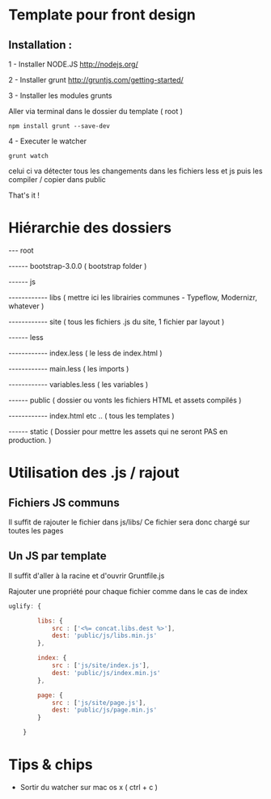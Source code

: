# Template pour front design

## Installation :

1 - Installer NODE.JS
http://nodejs.org/ 

2 - Installer grunt
http://gruntjs.com/getting-started/


3 - Installer les modules grunts

Aller via terminal dans le dossier du template ( root )
```shell
npm install grunt --save-dev
```

4 - Executer le watcher
```shell
grunt watch
```

celui ci va détecter tous les changements dans les fichiers less et js puis les compiler / copier dans public

That's it !


# Hiérarchie des dossiers


--- root


------ bootstrap-3.0.0 ( bootstrap folder )


------ js


------------ libs ( mettre ici les librairies communes - Typeflow, Modernizr, whatever )

------------ site ( tous les fichiers .js du site, 1 fichier par layout )


------ less


------------ index.less ( le less de index.html )

------------ main.less ( les imports )

------------ variables.less ( les variables )


------ public ( dossier ou vonts les fichiers HTML et assets compilés )


------------ index.html etc .. ( tous les templates )


------ static ( Dossier pour mettre les assets qui ne seront PAS en production. )


# Utilisation des .js / rajout

## Fichiers JS communs

Il suffit de rajouter le fichier dans js/libs/
Ce fichier sera donc chargé sur toutes les pages


## Un JS par template

Il suffit d'aller à la racine et d'ouvrir Gruntfile.js

Rajouter une propriété pour chaque fichier comme dans le cas de index


```js
uglify: {

        libs: {
            src : ['<%= concat.libs.dest %>'],
            dest: 'public/js/libs.min.js'
        },

        index: {
            src : ['js/site/index.js'],
            dest: 'public/js/index.min.js'
        },

        page: {
            src : ['js/site/page.js'],
            dest: 'public/js/page.min.js'
        }

    }
```

# Tips & chips

- Sortir du watcher sur mac os x ( ctrl + c )

